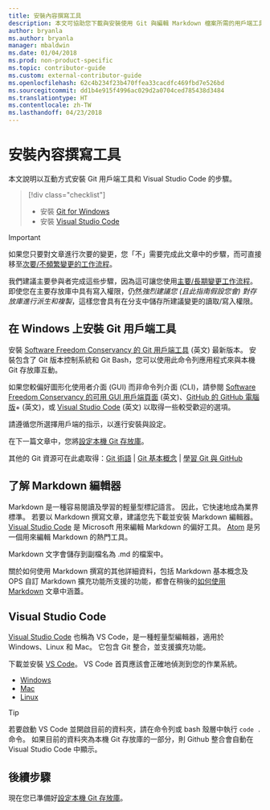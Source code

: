 ```yaml
---
title: 安裝內容撰寫工具
description: 本文可協助您下載與安裝使用 Git 與編輯 Markdown 檔案所需的用戶端工具。
author: bryanla
ms.author: bryanla
manager: mbaldwin
ms.date: 01/04/2018
ms.prod: non-product-specific
ms.topic: contributor-guide
ms.custom: external-contributor-guide
ms.openlocfilehash: 62c4b234f23b470ffea33cacdfc469fbd7e526bd
ms.sourcegitcommit: dd1b4e915f4996ac029d2a0704ced785438d3484
ms.translationtype: HT
ms.contentlocale: zh-TW
ms.lasthandoff: 04/23/2018
---
```

# <a name="install-content-authoring-tools"></a>安裝內容撰寫工具

本文說明以互動方式安裝 Git 用戶端工具和 Visual Studio Code 的步驟。
> [!div class="checklist"]
> * 安裝 [Git for Windows](https://git-scm.com/download/win)
> * 安裝 [Visual Studio Code](https://code.visualstudio.com/)

>[!IMPORTANT]
> 如果您只要對文章進行次要的變更，您「不」需要完成此文章中的步驟，而可直接移至[次要/不頻繁變更的工作流程](light-workflow.md)。
>
> 我們建議主要參與者完成這些步驟，因為這可讓您使用[主要/長期變更工作流程](full-workflow.md)。 即使您在主要存放庫中具有寫入權限，仍然*強烈建議您 (且此指南假設您會) 對存放庫進行派生和複製*，這樣您會具有在分支中儲存所建議變更的讀取/寫入權限。

## <a name="install-git-client-tools-on-windows"></a>在 Windows 上安裝 Git 用戶端工具

 安裝 [Software Freedom Conservancy 的 Git 用戶端工具](https://git-scm.com/download/) \(英文\) 最新版本。 安裝包含了 Git 版本控制系統和 Git Bash，您可以使用此命令列應用程式來與本機 Git 存放庫互動。

如果您較偏好圖形化使用者介面 (GUI) 而非命令列介面 (CLI)，請參閱 [Software Freedom Conservancy 的可用 GUI 用戶端頁面](https://git-scm.com/downloads/guis) \(英文\)、[GitHub 的 GitHub 電腦版](https://desktop.github.com/)+ \(英文\)，或 [Visual Studio Code](https://www.visualstudio.com/products/code-vs.aspx) \(英文\) 以取得一些較受歡迎的選項。

請遵循您所選擇用戶端的指示，以進行安裝與設定。

在下一篇文章中，您將[設定本機 Git 存放庫](get-started-setup-local.md)。

   其他的 Git 資源可在此處取得：[Git 術語](https://help.github.com/articles/github-glossary) | [Git 基本概念](https://git-scm.com/book/en/v2/Getting-Started-Git-Basics) | [學習 Git 與 GitHub](https://help.github.com/articles/good-resources-for-learning-git-and-github/)

## <a name="understand-markdown-editors"></a>了解 Markdown 編輯器

Markdown 是一種容易閱讀及學習的輕量型標記語言。 因此，它快速地成為業界標準。 若要以 Markdown 撰寫文章，建議您先下載並安裝 Markdown 編輯器。  [Visual Studio Code](https://code.visualstudio.com/) 是 Microsoft 用來編輯 Markdown 的偏好工具。 [Atom](https://atom.io) 是另一個用來編輯 Markdown 的熱門工具。

Markdown 文字會儲存到副檔名為 .md 的檔案中。

關於如何使用 Markdown 撰寫的其他詳細資料，包括 Markdown 基本概念及 OPS 自訂 Markdown 擴充功能所支援的功能，都會在稍後的[如何使用 Markdown](how-to-write-use-markdown.md) 文章中涵蓋。

## <a name="visual-studio-code"></a>Visual Studio Code

[Visual Studio Code](https://code.visualstudio.com/) 也稱為 VS Code，是一種輕量型編輯器，適用於 Windows、Linux 和 Mac。 它包含 Git 整合，並支援擴充功能。

下載並安裝 [VS Code](https://code.visualstudio.com/)。 VS Code 首頁應該會正確地偵測到您的作業系統。

- [Windows](https://code.visualstudio.com/docs/setup/windows)
- [Mac](https://code.visualstudio.com/docs/setup/mac)
- [Linux](https://code.visualstudio.com/docs/setup/linux)

> [!TIP]
> 若要啟動 VS Code 並開啟目前的資料夾，請在命令列或 bash 殼層中執行 `code .` 命令。 如果目前的資料夾為本機 Git 存放庫的一部分，則 Github 整合會自動在 Visual Studio Code 中顯示。

## <a name="next-steps"></a>後續步驟

現在您已準備好[設定本機 Git 存放庫](get-started-setup-local.md)。
